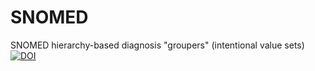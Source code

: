 # SNOMED
SNOMED hierarchy-based diagnosis "groupers" (intentional value sets) <BR>
<a href="https://zenodo.org/badge/latestdoi/117347302"><img src="https://zenodo.org/badge/117347302.svg" alt="DOI"></a>
